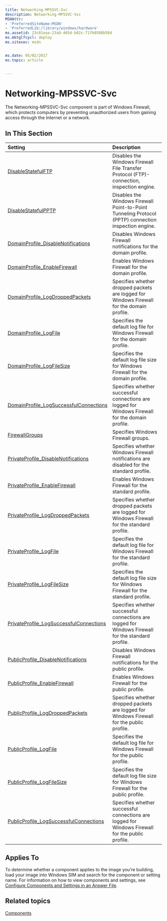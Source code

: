```yaml
---
title: Networking-MPSSVC-Svc
description: Networking-MPSSVC-Svc
MSHAttr:
- 'PreferredSiteName:MSDN'
- 'PreferredLib:/library/windows/hardware'
ms.assetid: 23c81eaa-23a9-465d-b92c-71fb9588b58d
ms.mktglfcycl: deploy
ms.sitesec: msdn


ms.date: 05/02/2017
ms.topic: article


---
```

# Networking-MPSSVC-Svc

The Networking-MPSSVC-Svc component is part of Windows Firewall, which protects computers by preventing unauthorized users from gaining access through the Internet or a network.

## In This Section

| Setting                 | Description                                                                           |
|:------------------------|:--------------------------------------------------------------------------------------|
|[DisableStatefulFTP](networking-mpssvc-svc-disablestatefulftp.md)|Disables the Windows Firewall File Transfer Protocol (FTP)-connection, inspection engine.|
|[DisableStatefulPPTP](networking-mpssvc-svc-disablestatefulpptp.md)|Disables the Windows Firewall Point-to-Point Tunneling Protocol (PPTP) connection inspection engine.|
|[DomainProfile_DisableNotifications](networking-mpssvc-svc-domainprofile-disablenotifications.md)|Disables Windows Firewall notifications for the domain profile.|
|[DomainProfile_EnableFirewall](networking-mpssvc-svc-domainprofile-enablefirewall.md)|Enables Windows Firewall for the domain profile.|
|[DomainProfile_LogDroppedPackets](networking-mpssvc-svc-domainprofile-logdroppedpackets.md)|Specifies whether dropped packets are logged for Windows Firewall for the domain profile.|
|[DomainProfile_LogFile](networking-mpssvc-svc-domainprofile-logfile.md)|Specifies the default log file for Windows Firewall for the domain profile.|
|[DomainProfile_LogFileSize](networking-mpssvc-svc-domainprofile-logfilesize.md)|Specifies the default log file size for Windows Firewall for the domain profile.|
|[DomainProfile_LogSuccessfulConnections](networking-mpssvc-svc-domainprofile-logsuccessfulconnections.md)|Specifies whether successful connections are logged for Windows Firewall for the domain profile.|
|[FirewallGroups](networking-mpssvc-svc-firewallgroups.md)|Specifies Windows Firewall groups.|
|[PrivateProfile_DisableNotifications](networking-mpssvc-svc-privateprofile-disablenotifications.md)|Specifies whether Windows Firewall notifications are disabled for the standard profile.|
|[PrivateProfile_EnableFirewall](networking-mpssvc-svc-privateprofile-enablefirewall.md)|Enables Windows Firewall for the standard profile.|
|[PrivateProfile_LogDroppedPackets](networking-mpssvc-svc-privateprofile-logdroppedpackets.md)|Specifies whether dropped packets are logged for Windows Firewall for the standard profile.|
|[PrivateProfile_LogFile](networking-mpssvc-svc-privateprofile-logfile.md)|Specifies the default log file for Windows Firewall for the standard profile.|
|[PrivateProfile_LogFileSize](networking-mpssvc-svc-privateprofile-logfilesize.md)|Specifies the default log file size for Windows Firewall for the standard profile.|
|[PrivateProfile_LogSuccessfulConnections](networking-mpssvc-svc-privateprofile-logsuccessfulconnections.md)|Specifies whether successful connections are logged for Windows Firewall for the standard profile.|
|[PublicProfile_DisableNotifications](networking-mpssvc-svc-publicprofile-disablenotifications.md)|Disables Windows Firewall notifications for the public profile.|
|[PublicProfile_EnableFirewall](networking-mpssvc-svc-publicprofile-enablefirewall.md)|Enables Windows Firewall for the public profile.|
|[PublicProfile_LogDroppedPackets](networking-mpssvc-svc-publicprofile-logdroppedpackets.md)|Specifies whether dropped packets are logged for Windows Firewall for the public profile.|
|[PublicProfile_LogFile](networking-mpssvc-svc-publicprofile-logfile.md)|Specifies the default log file for Windows Firewall for the public profile.|
|[PublicProfile_LogFileSize](networking-mpssvc-svc-publicprofile-logfilesize.md)|Specifies the default log file size for Windows Firewall for the public profile.|
|[PublicProfile_LogSuccessfulConnections](networking-mpssvc-svc-publicprofile-logsuccessfulconnections.md)|Specifies whether successful connections are logged for Windows Firewall for the public profile.|

## Applies To

To determine whether a component applies to the image you’re building, load your image into Windows SIM and search for the component or setting name. For information on how to view components and settings, see [Configure Components and Settings in an Answer File](https://docs.microsoft.com/en-us/windows-hardware/customize/desktop/wsim/configure-components-and-settings-in-an-answer-file).

## Related topics

[Components](components-b-unattend.md)
